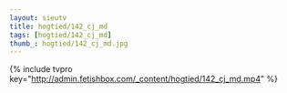 ```yaml
--- 
layout: sieutv
title: hogtied/142_cj_md
tags: [hogtied/142_cj_md]
thumb_: hogtied/142_cj_md.jpg
---
```

{% include tvpro key="http://admin.fetishbox.com/_content/hogtied/142_cj_md.mp4" %} 
